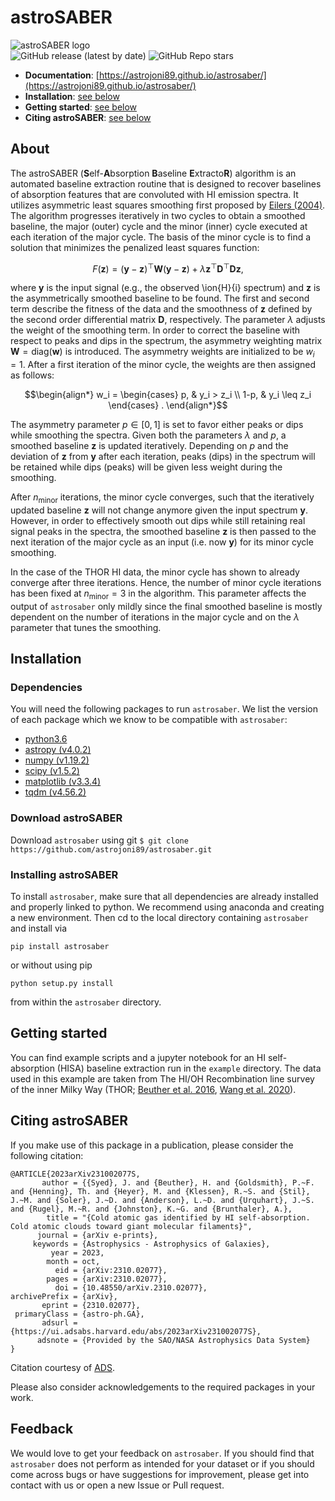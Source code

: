 <!--
  Title: astroSABER
  Description: Self-Absorption Baseline ExtractoR developed for systematic baseline smoothing.
  Author: astrojoni89
-->

# astroSABER

![astroSABER logo](./docs/astrosaber_promo_lowres.png)  
![GitHub release (latest by date)](https://img.shields.io/github/v/release/astrojoni89/astrosaber?style=for-the-badge)
![GitHub Repo stars](https://img.shields.io/github/stars/astrojoni89/astrosaber?style=for-the-badge)

* **Documentation**: [https://astrojoni89.github.io/astrosaber/](https://astrojoni89.github.io/astrosaber/)
* **Installation**: [see below](#installation)
* **Getting started**: [see below](#getting-started)
* **Citing astroSABER**: [see below](#citing-astrosaber)

## About
The astroSABER (**S**elf-**A**bsorption **B**aseline **E**xtracto**R**) algorithm is an automated baseline extraction routine that is designed to recover baselines of absorption features that are convoluted with HI emission spectra. It utilizes asymmetric least squares smoothing first proposed by [Eilers (2004)](https://pubs.acs.org/doi/10.1021/ac034800e). The algorithm progresses iteratively in two cycles to obtain a smoothed baseline, the major (outer) cycle and the minor (inner) cycle executed at each iteration of the major cycle. The basis of the minor cycle is to find a solution that minimizes the penalized least squares function:


$$\begin{equation}
F(\mathbf{z}) = (\mathbf{y} - \mathbf{z})^\top \mathbf{W} (\mathbf{y} - \mathbf{z}) + \lambda \mathbf{z}^\top \mathbf{D}^\top \mathbf{D} \mathbf{z} ,
\end{equation}$$

where $\mathbf{y}$ is the input signal (e.g., the observed \ion{H}{i} spectrum) and $\mathbf{z}$ is the asymmetrically smoothed baseline to be found. The first and second term describe the fitness of the data and the smoothness of $\mathbf{z}$ defined by the second order differential matrix $\mathbf{D}$, respectively. The parameter $\lambda$ adjusts the weight of the smoothing term. In order to correct the baseline with respect to peaks and dips in the spectrum, the asymmetry weighting matrix $\mathbf{W} = \mathrm{diag}(\mathbf{w})$ is introduced. The asymmetry weights are initialized to be $w_i=1$. After a first iteration of the minor cycle, the weights are then assigned as follows:

$$\begin{align*}
    w_i = \begin{cases}
    p, & y_i > z_i \\
    1-p, & y_i \leq z_i
    \end{cases} .
\end{align*}$$

The asymmetry parameter $p\in[0,1]$ is set to favor either peaks or dips while smoothing the spectra. Given both the parameters $\lambda$ and $p$, a smoothed baseline $\mathbf{z}$ is updated iteratively. Depending on $p$ and the deviation of $\mathbf{z}$ from $\mathbf{y}$ after each iteration, peaks (dips) in the spectrum will be retained while dips (peaks) will be given less weight during the smoothing.

After $n_{\mathrm{minor}}$ iterations, the minor cycle converges, such that the iteratively updated baseline $\mathbf{z}$ will not change anymore given the input spectrum $\mathbf{y}$. However, in order to effectively smooth out dips while still retaining real signal peaks in the spectra, the smoothed baseline $\mathbf{z}$ is then passed to the next iteration of the major cycle as an input (i.e. now $\mathbf{y}$) for its minor cycle smoothing.

In the case of the THOR HI data, the minor cycle has shown to already converge after three iterations. Hence, the number of minor cycle iterations has been fixed at $n_{\mathrm{minor}}=3$ in the algorithm. This parameter affects the output of `astrosaber` only mildly since the final smoothed baseline is mostly dependent on the number of iterations in the major cycle and on the $\lambda$ parameter that tunes the smoothing.

## Installation
### Dependencies
You will need the following packages to run `astrosaber`. We list the version of each package which we know to be compatible with `astrosaber`:

* [python3.6](https://www.python.org/) 
* [astropy (v4.0.2)](https://www.astropy.org/)
* [numpy (v1.19.2)](https://numpy.org/)
* [scipy (v1.5.2)](https://www.scipy.org/)
* [matplotlib (v3.3.4)](https://matplotlib.org/)
* [tqdm (v4.56.2)](https://tqdm.github.io/)

### Download astroSABER
Download `astrosaber` using git `$ git clone https://github.com/astrojoni89/astrosaber.git`

### Installing astroSABER
To install `astrosaber`, make sure that all dependencies are already installed and properly linked to python. We recommend using anaconda and creating a new environment. Then cd to the local directory containing `astrosaber` and install via
```
pip install astrosaber
```
or without using pip
```
python setup.py install
```
from within the `astrosaber` directory.

## Getting started
You can find example scripts and a jupyter notebook for an HI self-absorption (HISA) baseline extraction run in the `example` directory. The data used in this example are taken from The HI/OH Recombination line survey of the inner Milky Way (THOR; [Beuther et al. 2016](https://ui.adsabs.harvard.edu/abs/2016A%26A...595A..32B/abstract), [Wang et al. 2020](https://ui.adsabs.harvard.edu/abs/2020A%26A...634A..83W/abstract)).

## Citing astroSABER
If you make use of this package in a publication, please consider the following citation:

```
@ARTICLE{2023arXiv231002077S,
       author = {{Syed}, J. and {Beuther}, H. and {Goldsmith}, P.~F. and {Henning}, Th. and {Heyer}, M. and {Klessen}, R.~S. and {Stil}, J.~M. and {Soler}, J.~D. and {Anderson}, L.~D. and {Urquhart}, J.~S. and {Rugel}, M.~R. and {Johnston}, K.~G. and {Brunthaler}, A.},
        title = "{Cold atomic gas identified by HI self-absorption. Cold atomic clouds toward giant molecular filaments}",
      journal = {arXiv e-prints},
     keywords = {Astrophysics - Astrophysics of Galaxies},
         year = 2023,
        month = oct,
          eid = {arXiv:2310.02077},
        pages = {arXiv:2310.02077},
          doi = {10.48550/arXiv.2310.02077},
archivePrefix = {arXiv},
       eprint = {2310.02077},
 primaryClass = {astro-ph.GA},
       adsurl = {https://ui.adsabs.harvard.edu/abs/2023arXiv231002077S},
      adsnote = {Provided by the SAO/NASA Astrophysics Data System}
}

```
Citation courtesy of [ADS](https://ui.adsabs.harvard.edu/#).

Please also consider acknowledgements to the required packages in your work.

## Feedback
We would love to get your feedback on `astrosaber`. If you should find that `astrosaber` does not perform as intended for your dataset or if you should come across bugs or have suggestions for improvement, please get into contact with us or open a new Issue or Pull request.

